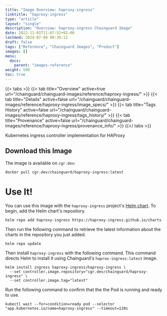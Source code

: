 ```yaml
---
title: "Image Overview: haproxy-ingress"
linktitle: "haproxy-ingress"
type: "article"
layout: "single"
description: "Overview: haproxy-ingress Chainguard Image"
date: 2022-11-01T11:07:52+02:00
lastmod: 2024-07-09 00:39:12
draft: false
tags: ["Reference", "Chainguard Images", "Product"]
images: []
menu: 
  docs: 
    parent: "images-reference"
weight: 500
toc: true
---
```


{{< tabs >}}
{{< tab title="Overview" active=true url="/chainguard/chainguard-images/reference/haproxy-ingress/" >}}
{{< tab title="Details" active=false url="/chainguard/chainguard-images/reference/haproxy-ingress/image_specs/" >}}
{{< tab title="Tags History" active=false url="/chainguard/chainguard-images/reference/haproxy-ingress/tags_history/" >}}
{{< tab title="Provenance" active=false url="/chainguard/chainguard-images/reference/haproxy-ingress/provenance_info/" >}}
{{</ tabs >}}



<!--overview:start-->
Kubernetes ingress controller implementation for HAProxy
<!--overview:end-->

## Download this Image

The image is available on `cgr.dev`:

```
docker pull cgr.dev/chainguard/haproxy-ingress:latest
```


<!--body:start-->
# Use It!

You can use this image with the `haproxy-ingress` project's [Helm chart](https://artifacthub.io/packages/helm/haproxy-ingress/haproxy-ingress). To begin, add the Helm chart's repository.

```shell
helm repo add haproxy-ingress https://haproxy-ingress.github.io/charts
```

Then run the following command to retrieve the latest information about the charts in the repository you just added.

```shell
helm repo update
```

Then install `haproxy-ingress` with the following command. This command directs Helm to install it using Chainguard's `haprox-ingress:latest` image.

```shell
helm install ingress haproxy-ingress/haproxy-ingress \
  --set controller.image.repository="cgr.dev/chainguard/haproxy-ingress" \
  --set controller.image.tag="latest"
```

Run the following command to confirm that the the Pod is running and ready to use.

```shell
kubectl wait --for=condition=ready pod --selector "app.kubernetes.io/name=haproxy-ingress" --timeout=120s
```
<!--body:end-->

